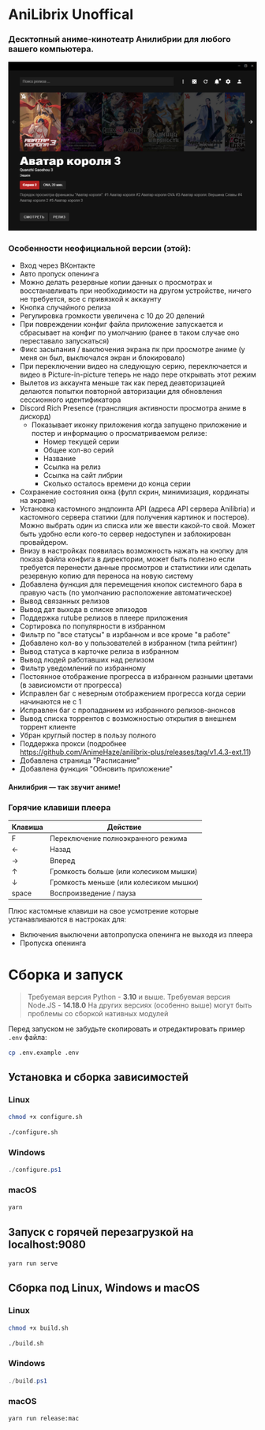 # AniLibrix Unoffical

### Десктопный аниме-кинотеатр Анилибрии для любого вашего компьютера.

![Anilibrix](https://raw.githubusercontent.com/A1ex3/anilibrix-plus/main/.github/assets/anilibrix.png)

### Особенности неофициальной версии (этой):
* Вход через ВКонтакте
* Авто пропуск опенинга
* Можно делать резервные копии данных о просмотрах и восстанавливать при необходимости
на другом устройстве, ничего не требуется, все с привязкой к аккаунту
* Кнопка случайного релиза
* Регулировка громкости увеличена с 10 до 20 делений
* При повреждении конфиг файла приложение запускается и
сбрасывает на конфиг по умолчанию (ранее в таком случае оно переставало запускаться)
* Фикс засыпания / выключения экрана пк при просмотре аниме
(у меня он был, выключался экран и блокировало)
*  При переключении видео на следующую серию, переключается
и видео в Picture-in-picture теперь не надо пере открывать этот режим
* Вылетов из аккаунта меньше так как перед деавторизацией делаются попытки
повторной авторизации для обновления сессионного идентификатора
* Discord Rich Presence (трансляция активности просмотра аниме в дискорд)
  - Показывает иконку приложения когда запущено приложение и постер и информацию о просматриваемом релизе:
    - Номер текущей серии
    - Общее кол-во серий
    - Название
    - Ссылка на релиз
    - Ссылка на сайт либрии
    - Сколько осталось времени до конца серии
* Сохранение состояния окна (фулл скрин, минимизация, кординаты на экране)
* Установка кастомного эндпоинта API (адреса API сервера Anilibria) и
кастомного сервера статики (для получения картинок и постеров).
Можно выбрать один из списка или же ввести какой-то свой.
Может быть удобно если кого-то сервер недоступен и заблокирован провайдером.
* Внизу в настройках появилась возможность нажать на кнопку для показа файла конфига
в директории, может быть полезно если требуется перенести данные просмотров
и статистики или сделать резервную копию для переноса на новую систему
* Добавлена функция для перемещения кнопок системного бара в правую часть
(по умолчанию расположение автоматическое)
* Вывод связанных релизов
* Вывод дат выхода в списке эпизодов
* Поддержка rutube релизов в плеере приложения
* Сортировка по популярности в избранном
* Фильтр по "все статусы" в изрбанном и все кроме "в работе"
* Добавлено кол-во у пользователей в избранном (типа рейтинг)
* Вывод статуса в карточке релиза в избранном
* Вывод людей работавших над релизом
* Фильтр уведомлений по избранному
* Постоянное отображение прогресса в избранном разными цветами (в зависиомсти от прогресса)
* Исправлен баг с неверным отображением прогресса когда серии начинаются не с 1
* Исправлен баг с пропаданием из избранного релизов-анонсов
* Вывод списка торрентов с возможностью открытия в внешнем торрент клиенте
* Убран круглый постер в пользу полного
* Поддержка прокси (подробнее https://github.com/AnimeHaze/anilibrix-plus/releases/tag/v1.4.3-ext.11)
* Добавлена страница "Расписание"
* Добавлена функция "Обновить приложение"

#### Анилибрия — так звучит аниме!

### Горячие клавиши плеера

| Клавиша | Действие                               |
|---------|----------------------------------------|
| F       | Переключение полноэкранного режима     |
| ←       | Назад                                  |
| →       | Вперед                                 |
| ↑       | Громкость больше (или колесиком мышки) |
| ↓       | Громкость меньше (или колесиком мышки) |
| space   | Воспроизведение / пауза                |

Плюс кастомные клавиши на свое усмотрение которые устанавливаются в настроках для:
- Включения выключени автопропуска опенинга не выходя из плеера
- Пропуска опенинга

# Сборка и запуск
> Требуемая версия Python - **3.10** и выше.
> Требуемая версия Node.JS - **14.18.0**
> На других версиях (особенно выше) могут быть проблемы со сборкой нативных модулей

Перед запуском не забудьте скопировать и отредактировать пример `.env` файла:

``` bash
cp .env.example .env
```

## Установка и сборка зависимостей
### Linux
```bash
chmod +x configure.sh
```
```bash
./configure.sh
```
### Windows
```powershell
./configure.ps1
```
### macOS
```bash
yarn
```

## Запуск с горячей перезагрузкой на localhost:9080
```bash
yarn run serve
```

## Сборка под Linux, Windows и macOS
### Linux
```bash
chmod +x build.sh
```
```bash
./build.sh
```
### Windows
```powershell
./build.ps1
```
### macOS
```bash
yarn run release:mac
```
